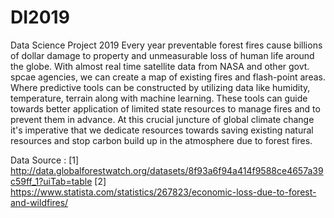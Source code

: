 # DI2019
Data Science Project 2019
Every year preventable forest fires cause billions of dollar damage to property and unmeasurable loss of human life around the globe. With almost real time satellite data from NASA and other govt. spcae agencies, we can create a map of existing fires and flash-point areas. Where predictive tools can be constructed by utilizing data like humidity, temperature, terrain along with machine learning. These tools can guide towards better application of limited state resources to manage fires and to prevent them in advance.
At this crucial juncture of global climate change it's imperative that we dedicate resources towards saving existing natural resources and stop carbon build up in the atmosphere due to forest fires.

Data Source :
[1] http://data.globalforestwatch.org/datasets/8f93a6f94a414f9588ce4657a39c59ff_1?uiTab=table
[2] https://www.statista.com/statistics/267823/economic-loss-due-to-forest-and-wildfires/

